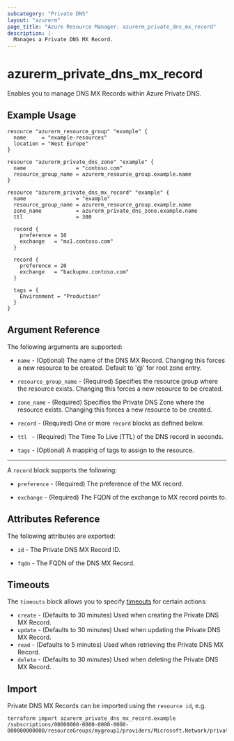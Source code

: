 ```yaml
---
subcategory: "Private DNS"
layout: "azurerm"
page_title: "Azure Resource Manager: azurerm_private_dns_mx_record"
description: |-
  Manages a Private DNS MX Record.
---
```


# azurerm_private_dns_mx_record

Enables you to manage DNS MX Records within Azure Private DNS.

## Example Usage

```hcl
resource "azurerm_resource_group" "example" {
  name     = "example-resources"
  location = "West Europe"
}

resource "azurerm_private_dns_zone" "example" {
  name                = "contoso.com"
  resource_group_name = azurerm_resource_group.example.name
}

resource "azurerm_private_dns_mx_record" "example" {
  name                = "example"
  resource_group_name = azurerm_resource_group.example.name
  zone_name           = azurerm_private_dns_zone.example.name
  ttl                 = 300

  record {
    preference = 10
    exchange   = "mx1.contoso.com"
  }

  record {
    preference = 20
    exchange   = "backupmx.contoso.com"
  }

  tags = {
    Environment = "Production"
  }
}
```

## Argument Reference

The following arguments are supported:

* `name` - (Optional) The name of the DNS MX Record. Changing this forces a new resource to be created. Default to '@' for root zone entry.

* `resource_group_name` - (Required) Specifies the resource group where the resource exists. Changing this forces a new resource to be created.

* `zone_name` - (Required) Specifies the Private DNS Zone where the resource exists. Changing this forces a new resource to be created.

* `record` - (Required) One or more `record` blocks as defined below.

* `ttl ` - (Required) The Time To Live (TTL) of the DNS record in seconds.

* `tags` - (Optional) A mapping of tags to assign to the resource.

---

A `record` block supports the following:

* `preference` - (Required) The preference of the MX record.

* `exchange` - (Required) The FQDN of the exchange to MX record points to.

## Attributes Reference

The following attributes are exported:

* `id` - The Private DNS MX Record ID.

* `fqdn` - The FQDN of the DNS MX Record.

## Timeouts

The `timeouts` block allows you to specify [timeouts](https://www.terraform.io/language/resources/syntax#operation-timeouts) for certain actions:

* `create` - (Defaults to 30 minutes) Used when creating the Private DNS MX Record.
* `update` - (Defaults to 30 minutes) Used when updating the Private DNS MX Record.
* `read` - (Defaults to 5 minutes) Used when retrieving the Private DNS MX Record.
* `delete` - (Defaults to 30 minutes) Used when deleting the Private DNS MX Record.

## Import

Private DNS MX Records can be imported using the `resource id`, e.g.

```shell
terraform import azurerm_private_dns_mx_record.example /subscriptions/00000000-0000-0000-0000-000000000000/resourceGroups/mygroup1/providers/Microsoft.Network/privateDnsZones/contoso.com/MX/@
```
